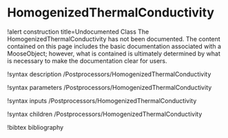 <!-- MOOSE Documentation Stub: Remove this when content is added. -->

# HomogenizedThermalConductivity

!alert construction title=Undocumented Class
The HomogenizedThermalConductivity has not been documented. The content contained on this page
includes the basic documentation associated with a MooseObject; however, what is contained is
ultimately determined by what is necessary to make the documentation clear for users.

!syntax description /Postprocessors/HomogenizedThermalConductivity

!syntax parameters /Postprocessors/HomogenizedThermalConductivity

!syntax inputs /Postprocessors/HomogenizedThermalConductivity

!syntax children /Postprocessors/HomogenizedThermalConductivity

!bibtex bibliography
